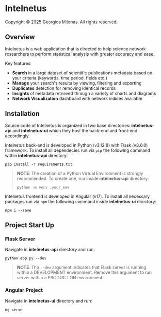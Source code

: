 # Intelnetus

Copyright &copy; 2025 Georgios Milonas. All rights reserved.

## Overview
Intelnetus is a web application that is directed to help science network
researchers to perform statistical analysis with greater accuracy and ease.

Key features:
- **Search** in a large dataset of scientific publications metadata based on your criteria (keywords, time period, fields etc.)
- **Manage** your search's results by viewing, filtering and exporting
- **Duplicates** detection for removing identical records
- **Insights** of metadata retrieved through a variety of charts and diagrams
- **Network Visualization** dashboard with network indices available

## Installation
Source code of Intelnetus is organized in two base directories: **intelnetus-api** and **intelnetus-ui** which they host the back-end and front-end accordingly.

Intelnetus back-end is developed in Python (v3.12.8) with Flask (v3.0.0) framework. To install all dependecies run via `pip` the following command within **intelnetus-api** directory:
```
pip install -r requirements.txt
```

>**NOTE**: The creation of a Python Virtual Environment is strongly recommended. To create one, run inside **intelnetus-api** directory:
>```
>python -m venv .your_env

Intelnetus frontend is developed in Angular (v17). To install all necessary packages run via `npm` the following command inside **intelnetus-ui** directory:
```
npm i --save
```

## Project Start Up
### Flask Server
Navigate in  **intelnetus-api** directory and run:
```
python app.py --dev
```

>**NOTE**: The `--dev` argument indicates that Flask server is running within a DEVELOPMENT environment. Remove this argument to run server within a PRODUCTION environment.

### Angular Project
Navigate in **intelnetus-ui** directory and run:
```
ng serve 
```
